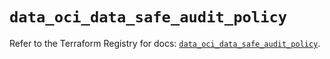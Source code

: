 # `data_oci_data_safe_audit_policy`

Refer to the Terraform Registry for docs: [`data_oci_data_safe_audit_policy`](https://registry.terraform.io/providers/oracle/oci/6.18.0/docs/data-sources/data_safe_audit_policy).
